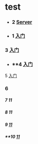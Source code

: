 # test

- ### **2**  <a href="doc/2 - Server.md">Server</a>
- ### **1**  <a href="#">入门</a>
 ### **3**  <a href="#">入门</a>
- ### **4  <a href="#">入门</a>
5  <a href="#">入门</a>
### 6
##### 7 <span>11</span>
##### 8 <a>11</a>
##### 9 <a href="#">11</a>
##### **10 <a href="#">11</a>
